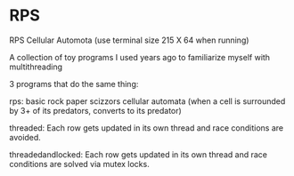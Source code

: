 # RPS
RPS Cellular Automota (use terminal size 215 X 64 when running)

A collection of toy programs I used years ago to familiarize myself with multithreading

3 programs that do the same thing:

rps: basic rock paper scizzors cellular automata (when a cell is surrounded by 3+ of its predators, converts to its predator)

threaded: Each row gets updated in its own thread and race conditions are avoided. 

threadedandlocked: Each row gets updated in its own thread and race conditions are solved via mutex locks.
